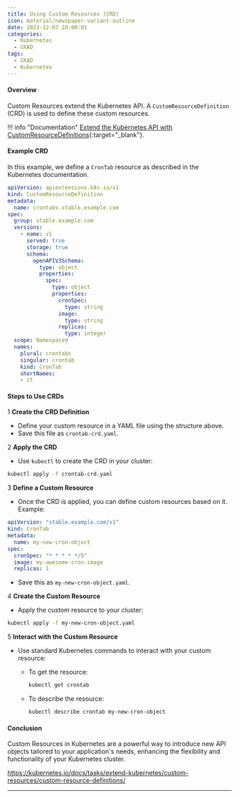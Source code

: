 ```yaml
---
title: Using Custom Resources (CRD)
icon: material/newspaper-variant-outline
date: 2023-12-07 10:00:01
categories:
  - Kubernetes
  - CKAD
tags:
  - CKAD
  - Kubernetes
---
```


#### Overview

Custom Resources extend the Kubernetes API. A `CustomResourceDefinition` (CRD) is used to define these custom resources.

!!! info "Documentation"
    [Extend the Kubernetes API with CustomResourceDefinitions](https://kubernetes.io/docs/tasks/extend-kubernetes/custom-resources/custom-resource-definitions/){:target="_blank"}.

#### Example CRD

In this example, we define a `CronTab` resource as described in the Kubernetes documentation.

```yaml
apiVersion: apiextensions.k8s.io/v1
kind: CustomResourceDefinition
metadata:
  name: crontabs.stable.example.com
spec:
  group: stable.example.com
  versions:
    - name: v1
      served: true
      storage: true
      schema:
        openAPIV3Schema:
          type: object
          properties:
            spec:
              type: object
              properties:
                cronSpec:
                  type: string
                image:
                  type: string
                replicas:
                  type: integer
  scope: Namespaced
  names:
    plural: crontabs
    singular: crontab
    kind: CronTab
    shortNames:
    - ct
```

#### Steps to Use CRDs

1 **Create the CRD Definition**

- Define your custom resource in a YAML file using the structure above.
- Save this file as `crontab-crd.yaml`.

2 **Apply the CRD**

- Use `kubectl` to create the CRD in your cluster:

```bash
kubectl apply -f crontab-crd.yaml
```

3 **Define a Custom Resource**

- Once the CRD is applied, you can define custom resources based on it. Example:

```yaml
apiVersion: "stable.example.com/v1"
kind: CronTab
metadata:
  name: my-new-cron-object
spec:
  cronSpec: "* * * * */5"
  image: my-awesome-cron-image
  replicas: 1
```

- Save this as `my-new-cron-object.yaml`.

4 **Create the Custom Resource**

- Apply the custom resource to your cluster:

```bash
kubectl apply -f my-new-cron-object.yaml
```

5 **Interact with the Custom Resource**

- Use standard Kubernetes commands to interact with your custom resource:
  - To get the resource:

    ```bash
    kubectl get crontab
    ```

  - To describe the resource:

    ```bash
    kubectl describe crontab my-new-cron-object
    ```

#### Conclusion

Custom Resources in Kubernetes are a powerful way to introduce new API objects tailored to your application's needs, enhancing the flexibility and functionality of your Kubernetes cluster.

<https://kubernetes.io/docs/tasks/extend-kubernetes/custom-resources/custom-resource-definitions/>

---
